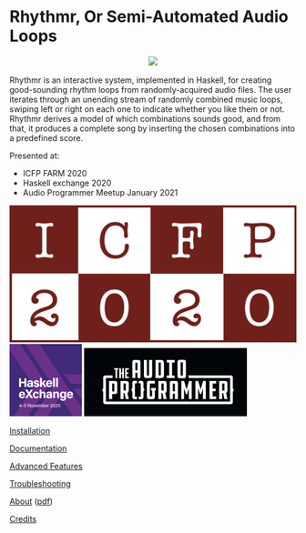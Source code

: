 Rhythmr, Or Semi-Automated Audio Loops
======

<p align="center">
  <img src="https://raw.githubusercontent.com/GregoryTravis/rhythmr/master/images/screencast.gif">
</p>

Rhythmr is an interactive system, implemented in Haskell, for creating good-sounding rhythm loops from randomly-acquired audio files. The user iterates through an unending stream of randomly combined music loops, swiping left or right on each one to indicate whether you like them or not. Rhythmr derives a model of which combinations sounds good, and from that, it produces a complete song by inserting the chosen combinations into a predefined score.

Presented at:

* ICFP FARM 2020
* Haskell exchange 2020
* Audio Programmer Meetup January 2021

<img src="https://raw.githubusercontent.com/GregoryTravis/rhythmr/master/images/icfp-2020.png">
<img src="https://raw.githubusercontent.com/GregoryTravis/rhythmr/master/images/haskell-exchange.png">
<img src="https://raw.githubusercontent.com/GregoryTravis/rhythmr/master/images/audio-programmer.png">

[Installation](doc/Installation.md)

[Documentation](doc/Documentation.md)

[Advanced Features](doc/AdvancedFeatures.md)

[Troubleshooting](doc/Troubleshooting.md)

[About](doc/About.md) ([pdf](doc/About.pdf))

[Credits](doc/Credits.md)

